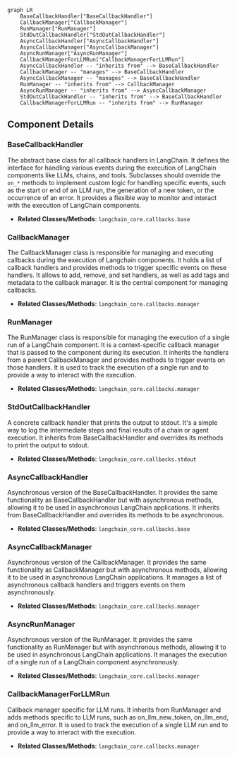 ```mermaid
graph LR
    BaseCallbackHandler["BaseCallbackHandler"]
    CallbackManager["CallbackManager"]
    RunManager["RunManager"]
    StdOutCallbackHandler["StdOutCallbackHandler"]
    AsyncCallbackHandler["AsyncCallbackHandler"]
    AsyncCallbackManager["AsyncCallbackManager"]
    AsyncRunManager["AsyncRunManager"]
    CallbackManagerForLLMRun["CallbackManagerForLLMRun"]
    AsyncCallbackHandler -- "inherits from" --> BaseCallbackHandler
    CallbackManager -- "manages" --> BaseCallbackHandler
    AsyncCallbackManager -- "manages" --> BaseCallbackHandler
    RunManager -- "inherits from" --> CallbackManager
    AsyncRunManager -- "inherits from" --> AsyncCallbackManager
    StdOutCallbackHandler -- "inherits from" --> BaseCallbackHandler
    CallbackManagerForLLMRun -- "inherits from" --> RunManager
```

## Component Details

### BaseCallbackHandler
The abstract base class for all callback handlers in LangChain. It defines the interface for handling various events during the execution of LangChain components like LLMs, chains, and tools. Subclasses should override the `on_*` methods to implement custom logic for handling specific events, such as the start or end of an LLM run, the generation of a new token, or the occurrence of an error. It provides a flexible way to monitor and interact with the execution of LangChain components.
- **Related Classes/Methods**: `langchain_core.callbacks.base`

### CallbackManager
The CallbackManager class is responsible for managing and executing callbacks during the execution of Langchain components. It holds a list of callback handlers and provides methods to trigger specific events on these handlers. It allows to add, remove, and set handlers, as well as add tags and metadata to the callback manager. It is the central component for managing callbacks.
- **Related Classes/Methods**: `langchain_core.callbacks.manager`

### RunManager
The RunManager class is responsible for managing the execution of a single run of a LangChain component. It is a context-specific callback manager that is passed to the component during its execution. It inherits the handlers from a parent CallbackManager and provides methods to trigger events on those handlers. It is used to track the execution of a single run and to provide a way to interact with the execution.
- **Related Classes/Methods**: `langchain_core.callbacks.manager`

### StdOutCallbackHandler
A concrete callback handler that prints the output to stdout. It's a simple way to log the intermediate steps and final results of a chain or agent execution. It inherits from BaseCallbackHandler and overrides its methods to print the output to stdout.
- **Related Classes/Methods**: `langchain_core.callbacks.stdout`

### AsyncCallbackHandler
Asynchronous version of the BaseCallbackHandler. It provides the same functionality as BaseCallbackHandler but with asynchronous methods, allowing it to be used in asynchronous LangChain applications. It inherits from BaseCallbackHandler and overrides its methods to be asynchronous.
- **Related Classes/Methods**: `langchain_core.callbacks.base`

### AsyncCallbackManager
Asynchronous version of the CallbackManager. It provides the same functionality as CallbackManager but with asynchronous methods, allowing it to be used in asynchronous LangChain applications. It manages a list of asynchronous callback handlers and triggers events on them asynchronously.
- **Related Classes/Methods**: `langchain_core.callbacks.manager`

### AsyncRunManager
Asynchronous version of the RunManager. It provides the same functionality as RunManager but with asynchronous methods, allowing it to be used in asynchronous LangChain applications. It manages the execution of a single run of a LangChain component asynchronously.
- **Related Classes/Methods**: `langchain_core.callbacks.manager`

### CallbackManagerForLLMRun
Callback manager specific for LLM runs. It inherits from RunManager and adds methods specific to LLM runs, such as on_llm_new_token, on_llm_end, and on_llm_error. It is used to track the execution of a single LLM run and to provide a way to interact with the execution.
- **Related Classes/Methods**: `langchain_core.callbacks.manager`
